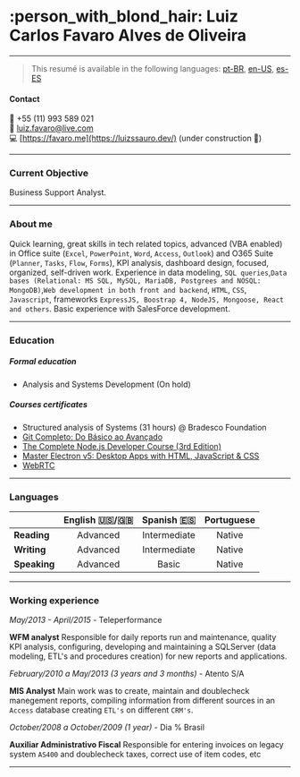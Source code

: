 # :person_with_blond_hair: Luiz Carlos Favaro Alves de Oliveira

---

> This resumé is available in the following languages:
> [pt-BR](https://github.com/Luizssauro/Resume/blob/master/README_pt-BR.md), [en-US](https://github.com/Luizssauro/Resume), [es-ES](https://github.com/Luizssauro/Resume/blob/master/README_es-ES.md)

#### Contact

:calling: +55 (11) 993 589 021<br>:e-mail: luiz.favaro@live.com<br>:computer: [https://favaro.me](https://luizssauro.dev/) (under construction :construction:)<br>

---

### Current Objective

Business Support Analyst.

---

### About me

Quick learning, great skills in tech related topics, advanced (VBA enabled) in Office suite (`Excel`, `PowerPoint`, `Word`, `Access`, `Outlook`) and O365 Suite (`Planner`, `Tasks`, `Flow`, `Forms`), KPI analysis, dashboard design, focused, organized, self-driven work.
Experience in data modeling, `SQL queries`,`Data bases (Relational: MS SQL, MySQL, MariaDB, Postgrees and NOSQL: MongoDB)`,`Web development in both front and backend`, `HTML`, `CSS`, `Javascript`, frameworks `ExpressJS, Boostrap 4, NodeJS, Mongoose, React and others`.
Basic experience with SalesForce development.

---

### Education

##### Formal education

- Analysis and Systems Development (On hold)

##### Courses certificates

- Structured analysis of Systems (31 hours) @ Bradesco Foundation
- [Git Completo: Do Básico ao Avançado](https://www.udemy.com/certificate/UC-G9TBM6HV/)
- [The Complete Node.js Developer Course (3rd Edition)](https://www.udemy.com/certificate/UC-F1EUNH27/)
- [Master Electron v5: Desktop Apps with HTML, JavaScript & CSS](https://www.udemy.com/certificate/UC-3SOL87NX/)
- [WebRTC](https://www.udemy.com/certificate/UC-RYRM411T/)

---

### Languages

|              | English :us:/:uk: | Spanish :es: | Portuguese |
| :----------- | :---------------: | :----------: | :--------: |
| **Reading**  |     Advanced      | Intermediate |   Native   |
| **Writing**  |     Advanced      | Intermediate |   Native   |
| **Speaking** |     Advanced      |    Basic     |   Native   |

---

### Working experience

_May/2013 - April/2015_ - Teleperformance

**WFM analyst**
Responsible for daily reports run and maintenance, quality KPI analysis, configuring, developing and maintaining a SQLServer (data modeling, ETL's and procedures creation) for new reports and applications.

_February/2010 a May/2013 (3 years and 3 months)_ - Atento S/A

**MIS Analyst**
Main work was to create, maintain and doublecheck manegement reports, compiling information from different sources in an `Access` database creating `ETL's` on different `CRM's`.

_October/2008 a October/2009 (1 year)_ - Dia % Brasil

**Auxiliar Administrativo Fiscal**
Responsible for entering invoices on legacy system `AS400` and doublecheck taxes, correct use of item codes, etc

---
